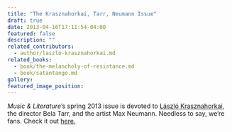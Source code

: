 ```yaml
---
title: "The Krasznahorkai, Tarr, Neumann Issue"
draft: true
date: 2013-04-16T17:11:54-04:00
featured: false
description: ""
related_contributors:
  - author/laszlo-krasznahorkai.md
related_books:
  - book/the-melancholy-of-resistance.md
  - book/satantango.md
gallery:
featured_image_position: 
---
```


_Music & Literature_’s spring 2013 issue is devoted to [László Krasznahorkai](http://ndbooks.com/author/laszlo-krasznahorkai), the director Bela Tarr, and the artist Max Neumann. Needless to say, we’re fans. Check it out [here.](http://musicandliterature.org/issues/spring-2013-krasznahorkai-tarr-neumann/)

